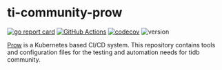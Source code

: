 # ti-community-prow

[![go report card](https://goreportcard.com/badge/github.com/tidb-community-bots/ti-community-prow "go report card")](https://goreportcard.com/report/github.com/tidb-community-bots/ti-community-prow)
[![GitHub Actions](https://github.com/tidb-community-bots/ti-community-prow/workflows/Test/badge.svg?branch=master)](https://github.com/features/actions)
[![codecov](https://codecov.io/gh/tidb-community-bots/ti-community-prow/branch/master/graph/badge.svg)](https://codecov.io/gh/tidb-community-bots/ti-community-prow)
![version](https://img.shields.io/github/release/tidb-community-bots/ti-community-prow/all.svg)

[Prow](https://github.com/kubernetes/test-infra/tree/master/prow) is a Kubernetes based CI/CD system.
This repository contains tools and configuration files for the testing and automation needs for tidb community.
